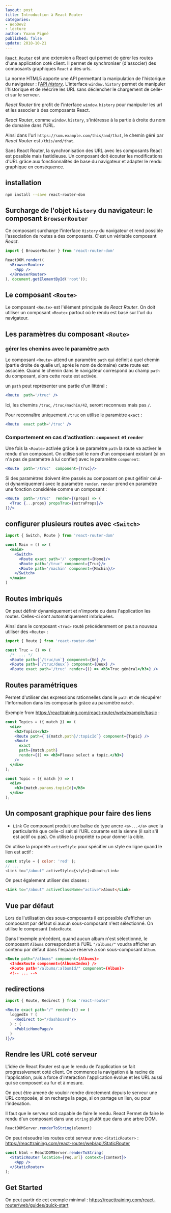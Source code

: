 ```yaml
---
layout: post
title: Introduction à React Router
categories:
- WebDev2
- lecture
author: Yoann Pigné
published: false
update: 2018-10-21
---
```


[`React Router`](https://github.com/ReactTraining/react-router) est une extension a React qui permet de gérer les routes d'une application coté client. Il permet de synchroniser (d'associer) des composants graphiques `React` à des urls.

La norme HTML5 apporte une API permettant la manipulation de l'historique du navigateur : l'[API *history*](https://developer.mozilla.org/en-US/docs/Web/API/History_API). L'interface  `window.history` permet de manipuler l'historique et de réécrire les URL sans déclencher le chargement de celle-ci sur le serveur. 

*React Router* tire profit de l'interface `window.history` pour manipuler les url et les associer à des composants React.

*React Router*, comme `window.history`, s'intéresse à la partie à droite du nom de domaine dans l'URL. 

Ainsi dans l'url `https://som.example.com/this/and/that`, le chemin géré par *React Router* est `/this/and/that`.


Sans React Router, la synchronisation des URL avec les composants React est possible mais fastidieuse. Un composant doit écouter les modifications d'URL grâce aux fonctionnalités de base du navigateur et adapter le rendu graphique en conséquence.

## installation


```bash
npm install --save react-router-dom
```

## Surcharge de l'objet  `history` du navigateur: le composant `BrowserRouter`

Ce composant surcharge l'interface `History` du navigateur et rend possible l'association de routes a des composants. C'est un véritable composant *React*.

```jsx
import { BrowserRouter } from 'react-router-dom'

ReactDOM.render((
  <BrowserRouter>
    <App />
  </BrowserRouter>
), document.getElementById('root'));
```

## Le composant `<Route>`

Le composant `<Route>` est l'élément principale de *React Router*. On doit utiliser un composant `<Route>` partout  où le rendu est basé sur l'url du navigateur.

## Les paramètres du composant `<Route>`

### gérer les chemins avec le paramètre `path`

Le composant `<Route>` attend un paramètre `path` qui définit à quel chemin (partie droite de quelle url, après le nom de domaine) cette route est associée. Quand le chemin dans le navigateur correspond au champ `path` du composant, alors cette route est activée.

un `path` peut représenter une partie d'un littéral : 

```jsx
<Route  path='/truc' />
```

Ici, les chemins `/truc`, `/truc/machin/42`, seront reconnues  mais pas `/`.

Pour reconnaître uniquement `/truc` on utilise le paramètre `exact` :

```jsx
<Route  exact path='/truc' />
```

### Comportement en cas d'activation: `component` et `render`

Une fois la `<Route>` activée grâce à se paramètre  `path` la route va activer le rendu d'un composant. On utilise soit le nom d'un composant existant (si on n'a pas de paramètre à lui confier) avec le paramètre `component`:

```jsx
<Route  path='/truc'  component={Truc}/>
```

Si des paramètres doivent être passés au composant on peut géfinir celui-ci dynamiquement  avec le paramètre `render`. `render` prend en paramètre une fonction considérée comme un composant :

```jsx
<Route  path='/truc'  render={(props) => (
  <Truc {...props} propsTruc={extraProps}/>
)}/>
```

## configurer plusieurs routes avec `<Switch>`

```jsx
import { Switch, Route } from 'react-router-dom'

const Main = () => (
  <main>
    <Switch>
      <Route exact path='/' component={Home}/>
      <Route path='/truc' component={Truc}/>
      <Route path='/machin' component={Machin}/>
    </Switch>
  </main>
)
```

## Routes imbriqués

On peut définir dynamiquement et n'importe ou dans l'application les routes. Celles-ci sont automatiquement imbriquées. 

Ainsi dans le composant `<Truc>` routé précédemment on peut a nouveau utiliser des `<Route>` :

```jsx
import { Route } from 'react-router-dom'

const Truc = () => (
  /*  ... */
  <Route path={`/truc/un`} component={Un} />
  <Route path={`/truc/deux`} component={Deux} />
  <Route exact path='/truc' render={() => <h3>Truc général</h3>} />
```

## Routes paramétriques

Permet d'utiliser des expressions rationnelles dans le `path` et de récupérer l'information dans les composants grâce au paramètre `match`.

Exemple from <https://reacttraining.com/react-router/web/example/basic> :

```jsx
const Topics = ({ match }) => (
  <div>
    <h2>Topics</h2>
    <Route path={`${match.path}/:topicId`} component={Topic} />
    <Route
      exact
      path={match.path}
      render={() => <h3>Please select a topic.</h3>}
    />
  </div>
);

const Topic = ({ match }) => (
  <div>
    <h3>{match.params.topicId}</h3>
  </div>
);
```

## Un composant graphique pour faire des liens

- `Link` Ce composant produit une balise de type ancre `<a>...</a>` avec la particularité que celle-ci sait si l'URL courante est la sienne (il sait s'il est actif ou pas). On utilise la propriété `to` pour donner la cible.

On utilise la propriété `activeStyle` pour spécifier un style en ligne quand le lien est actif :

```js
const style = { color: 'red' };
// ...
<Link to="/about" activeStyle={style}>About</Link>
```

On peut également utiliser des classes :

```html
<Link to="/about" activeClassName="active">About</Link>
```

## Vue par défaut

Lors de l'utilisation des sous-composants il est possible d'afficher un composant par défaut si aucun sous-composant n'est sélectionné. On utilise le composant `IndexRoute`.

Dans l'exemple précédent, quand aucun album n'est sélectionné, le composant `Albums` correspondant à l'URL `"/albums/"` voudra afficher un contenu par défaut dans l'espace réservé a son sous-composant `Album`.

```xml
<Route path="/albums" component={Albums}>
  <IndexRoute component={AlbumsIndex} />
  <Route path="/albums/:albumId/" component={Album}>
  <!-- ... -->
```

## redirections

```jsx
import { Route, Redirect } from 'react-router'

<Route exact path="/" render={() => (
  loggedIn ? (
    <Redirect to="/dashboard"/>
  ) : (
    <PublicHomePage/>
  )
)}/>
```

## Rendre les URL coté serveur

L'idée de React Router est que le rendu de l'application se fait progressivement coté client. On commence la navigation à la racine de l'application, puis a force d'interaction l'application évolue et les URL aussi qui se composent au fur et à mesure.

On peut être amené de vouloir rendre directement depuis le serveur une URL composée, si on recharge la page, si on partage un lien, ou pour l'indexation.

Il faut que le serveur soit capable de faire le rendu. React Permet de faire le rendu d'un composant dans une `string`  plutôt que dans une arbre DOM.

```js
ReactDOMServer.renderToString(element)
```

On peut résoudre les routes coté serveur avec `<StaticRouter>` : <https://reacttraining.com/react-router/web/api/StaticRouter>

```jsx
const html = ReactDOMServer.renderToString(
  <StaticRouter location={req.url} context={context}>
    <App />
  </StaticRouter>
);
```

## Get Started

On peut partir de cet exemple minimal : <https://reacttraining.com/react-router/web/guides/quick-start>
